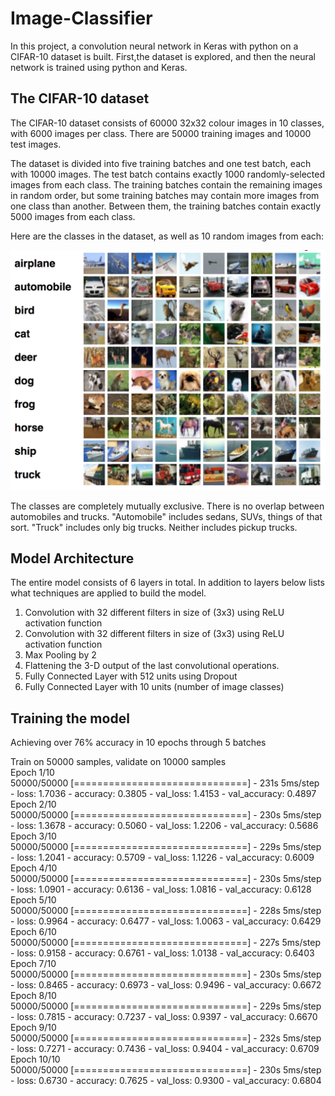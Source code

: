 # Image-Classifier

In this project, a convolution neural network in Keras with python on a CIFAR-10 dataset is built. First,the dataset is explored, and then the neural network is trained using python and Keras.

## The CIFAR-10 dataset

The CIFAR-10 dataset consists of 60000 32x32 colour images in 10 classes, with 6000 images per class. There are 50000 training images and 10000 test images.

The dataset is divided into five training batches and one test batch, each with 10000 images. The test batch contains exactly 1000 randomly-selected images from each class. The training batches contain the remaining images in random order, but some training batches may contain more images from one class than another. Between them, the training batches contain exactly 5000 images from each class.

Here are the classes in the dataset, as well as 10 random images from each:

![](logo.png)

The classes are completely mutually exclusive. There is no overlap between automobiles and trucks. "Automobile" includes sedans, SUVs, things of that sort. "Truck" includes only big trucks. Neither includes pickup trucks.

## Model Architecture

The entire model consists of 6 layers in total. In addition to layers below lists what techniques are applied to build the model.

1. Convolution with 32 different filters in size of (3x3) using ReLU activation function  
2. Convolution with 32 different filters in size of (3x3) using ReLU activation function  
3. Max Pooling by 2  
4. Flattening the 3-D output of the last convolutional operations.  
5. Fully Connected Layer with 512 units using Dropout  
6. Fully Connected Layer with 10 units (number of image classes)  

## Training the model

Achieving over 76% accuracy in 10 epochs through 5 batches

Train on 50000 samples, validate on 10000 samples  
Epoch 1/10  
50000/50000 [==============================] - 231s 5ms/step - loss: 1.7036 - accuracy: 0.3805 - val_loss: 1.4153 - val_accuracy: 0.4897  
Epoch 2/10  
50000/50000 [==============================] - 230s 5ms/step - loss: 1.3678 - accuracy: 0.5060 - val_loss: 1.2206 - val_accuracy: 0.5686  
Epoch 3/10  
50000/50000 [==============================] - 229s 5ms/step - loss: 1.2041 - accuracy: 0.5709 - val_loss: 1.1226 - val_accuracy: 0.6009  
Epoch 4/10  
50000/50000 [==============================] - 230s 5ms/step - loss: 1.0901 - accuracy: 0.6136 - val_loss: 1.0816 - val_accuracy: 0.6128  
Epoch 5/10  
50000/50000 [==============================] - 228s 5ms/step - loss: 0.9964 - accuracy: 0.6477 - val_loss: 1.0063 - val_accuracy: 0.6429  
Epoch 6/10  
50000/50000 [==============================] - 227s 5ms/step - loss: 0.9158 - accuracy: 0.6761 - val_loss: 1.0138 - val_accuracy: 0.6403  
Epoch 7/10  
50000/50000 [==============================] - 230s 5ms/step - loss: 0.8465 - accuracy: 0.6973 - val_loss: 0.9496 - val_accuracy: 0.6672  
Epoch 8/10  
50000/50000 [==============================] - 229s 5ms/step - loss: 0.7815 - accuracy: 0.7237 - val_loss: 0.9397 - val_accuracy: 0.6670  
Epoch 9/10  
50000/50000 [==============================] - 232s 5ms/step - loss: 0.7271 - accuracy: 0.7436 - val_loss: 0.9404 - val_accuracy: 0.6709  
Epoch 10/10  
50000/50000 [==============================] - 230s 5ms/step - loss: 0.6730 - accuracy: 0.7625 - val_loss: 0.9300 - val_accuracy: 0.6804  
